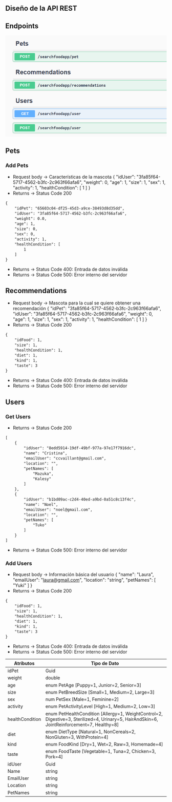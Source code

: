 ## Diseño de la API REST

## Endpoints
![endpoints](./img/api/endpoints.png)

## Pets

### Add Pets

- Request body -> Características de la mascota
{
  "idUser": "3fa85f64-5717-4562-b3fc-2c963f66afa6",
  "weight": 0,
  "age": 1,
  "size": 1,
  "sex": 1,
  "activity": 1,
  "healthCondition": [
    1
  ]
}
- Returns -> Status Code 200
```
{
    "idPet": "65603c04-df25-45d3-a9ce-38493d8d35dd",
    "idUser": "3fa85f64-5717-4562-b3fc-2c963f66afa6",
    "weight": 0.0,
    "age": 1,
    "size": 0,
    "sex": 0,
    "activity": 1,
    "healthCondition": [
        1
    ]
}
```
- Returns -> Status Code 400: Entrada de datos inválida
- Returns -> Status Code 500: Error interno del servidor

## Recommendations

- Request body -> Mascota para la cual se quiere obtener una recomendación
{
  "idPet": "3fa85f64-5717-4562-b3fc-2c963f66afa6",
  "idUser": "3fa85f64-5717-4562-b3fc-2c963f66afa6",
  "weight": 0,
  "age": 1,
  "size": 1,
  "sex": 1,
  "activity": 1,
  "healthCondition": [
    1
  ]
}
- Returns -> Status Code 200
```
{
    "idFood": 1,
    "size": 1,
    "healthCondition": 1,
    "diet": 1,
    "kind": 1,
    "taste": 3
}
```
- Returns -> Status Code 400: Entrada de datos inválida
- Returns -> Status Code 500: Error interno del servidor

## Users

### Get Users

- Returns -> Status Code 200
```
[
    {
        "idUser": "8edd5914-19df-49bf-977a-97e17f7916dc",
        "name": "Cristina",
        "emailUser": "ccvaillant@gmail.com",
        "location": "",
        "petNames": [
            "Mazuka",
            "Kalesy"
        ]
    },
    {
        "idUser": "b1bd09ac-c2d4-40ed-a9bd-0a51c8c13f4c",
        "name": "Noel",
        "emailUser": "noel@gmail.com",
        "location": "",
        "petNames": [
            "Tuko"
        ]
    }
]
```
- Returns -> Status Code 500: Error interno del servidor

### Add Users

- Request body -> Información básica del usuario
{
  "name": "Laura",
  "emailUser": "laura@gmail.com",
  "location": "string",
  "petNames": [
    "Yuki"
  ]
}
- Returns -> Status Code 200
```
{
    "idFood": 1,
    "size": 1,
    "healthCondition": 1,
    "diet": 1,
    "kind": 1,
    "taste": 3
}
```
- Returns -> Status Code 400: Entrada de datos inválida
- Returns -> Status Code 500: Error interno del servidor

|**Atributos** |**Tipo de Dato** |
|-----------|--------------|
|idPet|Guid|
|weight|double|
|age|enum PetAge [Puppy=1, Junior=2, Senior=3]|
|size|enum PetBreedSize [Small=1, Medium=2, Large=3]|
|sex|num PetSex [Male=1, Feminine=2]|
|activity|enum PetActivityLevel [High=1, Medium=2, Low=3]|
|healthCondition|enum PetHealthCondition [Allergy=1, WeightControl=2, Digestive=3, Sterilized=4, Urinary=5, HairAndSkin=6, JointReinforcement=7, Healthy=8]|
|diet|enum DietType [Natural=1, NonCereals=2, NonGluten=3, WithProtein=4]|
|kind|enum FoodKind [Dry=1, Wet=2, Raw=3, Homemade=4]|
|taste|enum FoodTaste [Vegetable=1, Tuna=2, Chicken=3, Pork=4]|
|idUser|Guid|
|Name|string|
|EmailUser|string|
|Location|string|
|PetNames|string|

